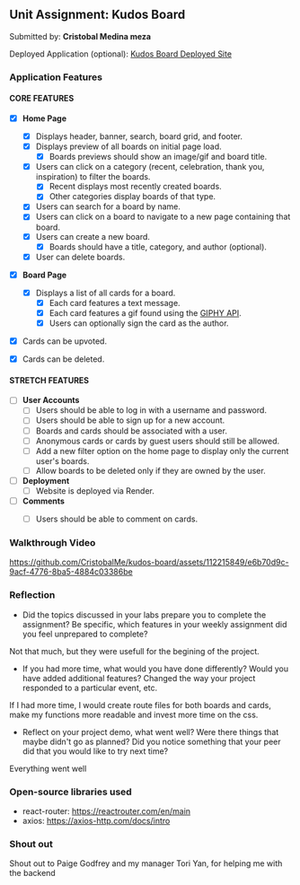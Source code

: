 ## Unit Assignment: Kudos Board

Submitted by: **Cristobal Medina meza**

Deployed Application (optional): [Kudos Board Deployed Site](ADD_LINK_HERE)

### Application Features

#### CORE FEATURES

- [X] **Home Page**
  - [X] Displays header, banner, search, board grid, and footer.
  - [X] Displays preview of all boards on initial page load.
    - [X] Boards previews should show an image/gif and board title.
  - [X] Users can click on a category (recent, celebration, thank you, inspiration) to filter the boards.
    - [X] Recent displays most recently created boards.
    - [X] Other categories display boards of that type.
  - [X] Users can search for a board by name.
  - [X] Users can click on a board to navigate to a new page containing that board.
  - [X] Users can create a new board.
    - [X] Boards should have a title, category, and author (optional).
  - [X] User can delete boards.
  
- [X] **Board Page**
  - [X] Displays a list of all cards for a board.
    -  [X] Each card features a text message.
    -  [X] Each card features a gif found using the [GIPHY API](https://developers.giphy.com/docs/api/).
    -  [X] Users can optionally sign the card as the author.  
-   [X] Cards can be upvoted.
-   [X] Cards can be deleted.


#### STRETCH FEATURES


- [ ] **User Accounts**
  - [ ] Users should be able to log in with a username and password.
  - [ ] Users should be able to sign up for a new account.
  - [ ]  Boards and cards should be associated with a user.
    - [ ]  Anonymous cards or cards by guest users should still be allowed.
  - [ ] Add a new filter option on the home page to display only the current user's boards.
  - [ ] Allow boards to be deleted only if they are owned by the user.
- [ ] **Deployment**
  - [ ] Website is deployed via Render.
- [ ] **Comments**
  - [ ] Users should be able to comment on cards.


### Walkthrough Video

https://github.com/CristobalMe/kudos-board/assets/112215849/e6b70d9c-9acf-4776-8ba5-4884c03386be




### Reflection

* Did the topics discussed in your labs prepare you to complete the assignment? Be specific, which features in your weekly assignment did you feel unprepared to complete?

Not that much, but they were usefull for the begining of the project.

* If you had more time, what would you have done differently? Would you have added additional features? Changed the way your project responded to a particular event, etc.
  
If I had more time, I would create route files for both boards and cards, make my functions more readable and invest more time on the css.

* Reflect on your project demo, what went well? Were there things that maybe didn't go as planned? Did you notice something that your peer did that you would like to try next time?

Everything went well

### Open-source libraries used

- react-router: https://reactrouter.com/en/main
- axios: https://axios-http.com/docs/intro

### Shout out

Shout out to Paige Godfrey and my manager Tori Yan, for helping me with the backend
